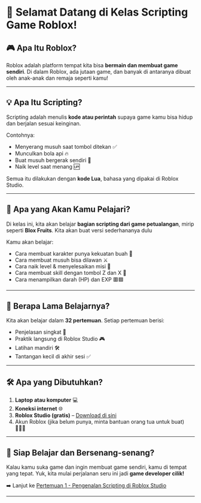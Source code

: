 # 👋 Selamat Datang di Kelas Scripting Game Roblox!

## 🎮 Apa Itu Roblox?
Roblox adalah platform tempat kita bisa **bermain dan membuat game sendiri**. Di dalam Roblox, ada jutaan game, dan banyak di antaranya dibuat oleh anak-anak dan remaja seperti kamu!

---

## 💡 Apa Itu Scripting?
Scripting adalah menulis **kode atau perintah** supaya game kamu bisa hidup dan berjalan sesuai keinginan.

Contohnya:
- Menyerang musuh saat tombol ditekan ✅  
- Munculkan bola api 🔥  
- Buat musuh bergerak sendiri 🤖  
- Naik level saat menang 🆙  

Semua itu dilakukan dengan **kode Lua**, bahasa yang dipakai di Roblox Studio.

---

## 🧠 Apa yang Akan Kamu Pelajari?
Di kelas ini, kita akan belajar **bagian scripting dari game petualangan**, mirip seperti **Blox Fruits**. Kita akan buat versi sederhananya dulu

Kamu akan belajar:
- Cara membuat karakter punya kekuatan buah 🍎
- Cara membuat musuh bisa dilawan ⚔️
- Cara naik level & menyelesaikan misi 🎯
- Cara membuat skill dengan tombol Z dan X 🔘
- Cara menampilkan darah (HP) dan EXP 🟥🟦

---

## 📅 Berapa Lama Belajarnya?
Kita akan belajar dalam **32 pertemuan**. Setiap pertemuan berisi:
- Penjelasan singkat 📖  
- Praktik langsung di Roblox Studio 🎮  
- Latihan mandiri 🛠️  
- Tantangan kecil di akhir sesi ✅  

---

## 🛠️ Apa yang Dibutuhkan?
1. **Laptop atau komputer** 💻  
2. **Koneksi internet** 🌐  
3. **Roblox Studio (gratis)** – [Download di sini](https://www.roblox.com/create)  
4. Akun Roblox (jika belum punya, minta bantuan orang tua untuk buat) 👨‍👩‍👧

---

## 🤝 Siap Belajar dan Bersenang-senang?
Kalau kamu suka game dan ingin membuat game sendiri, kamu di tempat yang tepat. Yuk, kita mulai perjalanan seru ini jadi **game developer cilik!**

➡️ Lanjut ke [Pertemuan 1 - Pengenalan Scripting di Roblox Studio](./meeting-1.md)

---

